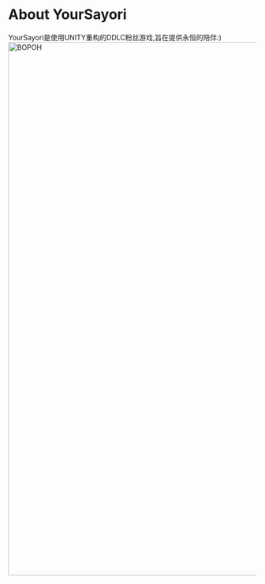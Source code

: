 # About YourSayori
YourSayori是使用UNITY重构的DDLC粉丝游戏,旨在提供永恒的陪伴:)
<img width="1920" height="1080" alt="BOPOH" src="https://github.com/user-attachments/assets/1f4ded5a-22c5-4d22-a228-827e3a227a1f" />
